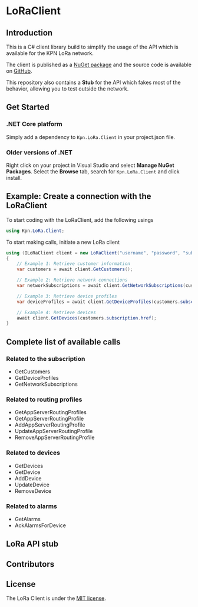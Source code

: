 # LoRaClient

## Introduction
This is a C# client library build to simplify the usage of the API which is available for the KPN LoRa network.

The client is published as a [NuGet package](https://www.nuget.org/packages/Kpn.LoRa.Client/) and the source code is available on [GitHub](https://github.com/kpnlora/LoRaClient/). 

This repository also contains a **Stub** for the API which fakes most of the behavior, allowing you to test outside the network.

## Get Started

### .NET Core platform
Simply add a dependency to `Kpn.LoRa.Client` in your project.json file.

### Older versions of .NET
Right click on your project in Visual Studio and select **Manage NuGet Packages**. Select the **Browse** tab, search for `Kpn.LoRa.Client` and click install.

## Example: Create a connection with the LoRaClient
To start coding with the LoRaClient, add the following usings
```C#
using Kpn.LoRa.Client;
```

To start making calls, initiate a new LoRa client
```C#
using (ILoRaClient client = new LoRaClient("username", "password", "subscriberId", "baseAddress"))
{
	// Example 1: Retrieve customer information
	var customers = await client.GetCustomers();

	// Example 2: Retrieve network connections
	var networkSubscriptions = await client.GetNetworkSubscriptions(customers.subscription.href);

	// Example 3: Retrieve device profiles
	var deviceProfiles = await client.GetDeviceProfiles(customers.subscription.href);

	// Example 4: Retrieve devices
	await client.GetDevices(customers.subscription.href);
}
```

## Complete list of available calls
### Related to the subscription
* GetCustomers
* GetDeviceProfiles
* GetNetworkSubscriptions

### Related to routing profiles
* GetAppServerRoutingProfiles
* GetAppServerRoutingProfile
* AddAppServerRoutingProfile
* UpdateAppServerRoutingProfile
* RemoveAppServerRoutingProfile

### Related to devices
* GetDevices
* GetDevice
* AddDevice
* UpdateDevice
* RemoveDevice

### Related to alarms
* GetAlarms
* AckAlarmsForDevice

## LoRa API stub


## Contributors


## License
The LoRa Client is under the [MIT license][MIT].

[MIT]:LICENSE.md
